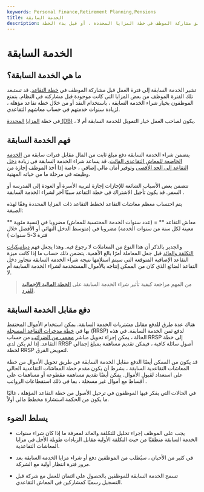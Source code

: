 ```yaml
---
keywords: Personal Finance,Retirement Planning,Pensions
title: الخدمة السابقة
description: تشمل الخدمة السابقة الفترة التي تسبق مشاركة الموظف في خطة المزايا المحددة ، أو قبل بدء الخطة.
---
```


# الخدمة السابقة
## ما هي الخدمة السابقة؟

تشير الخدمة السابقة إلى فترة العمل قبل مشاركة الموظف في [خطة التقاعد](/pensionplan). قد تستبعد تلك الفترة الموظف من بعض المزايا التي كانت موجودة قبل مشاركته في النظام. يتمتع الموظفون بخيار شراء الخدمة السابقة ، باستخدام النقد أو من خلال خطة تقاعد مؤهلة ، لزيادة سنوات خدمتهم في حساب معاشهم التقاعدي.

في خطة [المزايا](/definedbenefitpensionplan) [المحددة (DB)](/definedbenefitpensionplan) ، يكون لصاحب العمل خيار التمويل للخدمة السابقة أم لا.

## فهم الخدمة السابقة

يتضمن شراء الخدمة السابقة دفع مبلغ ثابت من المال مقابل فترات سابقة من [الخدمة الخاضعة للمعاش التقاعدي الفائت](/pensionable-service). قد يساعد شراء الخدمة السابقة في زيادة [دخل التقاعد إلى الحد الأقصى](/income) وتوفير أمان مالي إضافي ، خاصة إذا أخذ الموظف إجازة من وظيفته في مرحلة ما من حياته المهنية.

تتضمن بعض الأسباب الشائعة للإجازات إجازة لتربية الأسرة أو العودة إلى المدرسة أو السفر. قد يكون تأجيل الاشتراك في خطة التقاعد سببًا آخر لشراء الخدمة السابقة .

يتم احتساب معظم معاشات التقاعد لخطط التقاعد ذات المزايا المحددة وفقًا لهذه الصيغة:

** معاش التقاعد ** = (عدد سنوات الخدمة المحتسبة للمعاش) مضروبا في (نسبة مئوية معينة لكل سنة من سنوات الخدمة) مضروبا في (متوسط الدخل النهائي أو الأفضل خلال فترة 3-5 سنوات )

والجدير بالذكر أن هذا النوع من المعاملات لا رجوع فيه. وهذا يجعل فهم [ديناميكيات التكلفة والعائد](/cost-benefitanalysis) قبل جعل المعاملة أمرًا بالغ الأهمية. يتضمن ذلك حساب ما إذا كانت ميزة التقاعد الإضافية المتوقعة التي سيتم استلامها نتيجة شراء الخدمة السابقة تتجاوز دخل التقاعد الضائع الذي كان من الممكن إنتاجه بالأموال المستخدمة لشراء الخدمة السابقة أم لا.

> من المهم مراجعة كيفية تأثير شراء الخدمة السابقة على [الخطة المالية الإجمالية للفرد](/financial_plan).

>

## دفع مقابل الخدمة السابقة

هناك عدة طرق للدفع مقابل مشتريات الخدمة السابقة. يمكن استخدام الأموال المحتفظ بها في [خطة مدخرات التقاعد المسجلة](/rrsp) (RRSP) لدفع ثمن الخدمة السابقة. في هذه الحالة ، يمكن إجراء تحويل مباشر [محمي من الضرائب](/taxshelter) من حساب RRSP إلى خطة التقاعد. إذا لم يكن لدى RRSP أصول سائلة كافية ، فيمكن تقديم مساهمة بمبلغ إجمالي لخطة RRSP لتعويض الفرق.

قد يكون من الممكن أيضًا الدفع مقابل الخدمة السابقة عن طريق تحويل الأموال من خطة المعاشات التقاعدية السابقة ، بشرط أن يكون مقدم خطة المعاشات التقاعدية الحالي على استعداد لقبول الأموال. يمكن أيضًا تقديم مساهمة مقطوعة أو مساهمات على أقساط مع أموال غير مسجلة ، بما في ذلك استقطاعات الرواتب .

في الحالات التي يفكر فيها الموظفون في ترحيل الأصول من خطة التقاعد المؤهلة ، غالبًا ما يكون من الحكمة استشارة مخطط مالي أولاً.

## يسلط الضوء

- يجب على الموظف إجراء تحليل للتكلفة والعائد لمعرفة ما إذا كان شراء سنوات الخدمة السابقة منطقيًا من حيث التكلفة الأولية مقابل الزيادات طويلة الأجل في مزايا المعاشات التقاعدية.

- في كثير من الأحيان ، سيُطلب من الموظفين دفع أو شراء مزايا الخدمة السابقة بعد مرور فترة انتظار أولية مع الشركة.

- تسمح الخدمة السابقة للموظفين بالحصول على ائتمان للعمل مع شركة قبل التسجيل رسميًا كمشاركين في المعاش التقاعدي.


